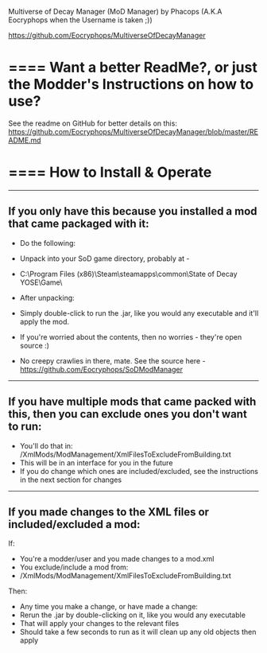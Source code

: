 
Multiverse of Decay Manager (MoD Manager)
by Phacops
(A.K.A Eocryphops when the Username is taken ;))

https://github.com/Eocryphops/MultiverseOfDecayManager

====
Want a better ReadMe?, or just the Modder's Instructions on how to use?
====
See the readme on GitHub for better details on this: https://github.com/Eocryphops/MultiverseOfDecayManager/blob/master/README.md



====
How to Install & Operate
====

----
If you only have this because you installed a mod that came packaged with it:
----

* Do the following:
 * Unpack into your SoD game directory, probably at -
 * C:\Program Files (x86)\Steam\steamapps\common\State of Decay YOSE\Game\

* After unpacking:
 * Simply double-click to run the .jar, like you would any executable and it'll apply the mod.
 * If you're worried about the contents, then no worries - they're open source :)
 * No creepy crawlies in there, mate. See the source here - https://github.com/Eocryphops/SoDModManager

----
If you have multiple mods that came packed with this, then you can exclude ones you don't want to run:
----

 * You'll do that in: /XmlMods/ModManagement/XmlFilesToExcludeFromBuilding.txt
 * This will be in an interface for you in the future
 * If you do change which ones are included/excluded, see the instructions in the next section for changes

----
If you made changes to the XML files or included/excluded a mod:
----

If: 
* You're a modder/user and you made changes to a mod.xml
* You exclude/include a mod from:
 * /XmlMods/ModManagement/XmlFilesToExcludeFromBuilding.txt

Then:
* Any time you make a change, or have made a change:
 * Rerun the .jar by double-clicking on it, like you would any executable
 * That will apply your changes to the relevant files
 * Should take a few seconds to run as it will clean up any old objects then apply
